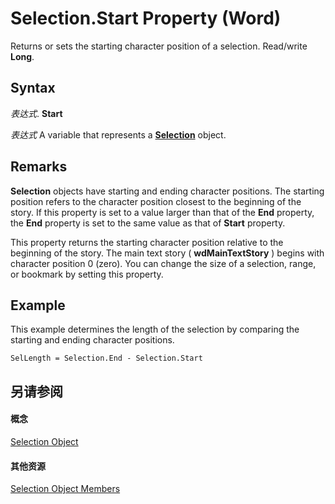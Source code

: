 
# Selection.Start Property (Word)

Returns or sets the starting character position of a selection. Read/write  **Long**.


## Syntax

 _表达式_. **Start**

 _表达式_ A variable that represents a **[Selection](7b574a91-c33e-ecfd-6783-6b7528b2ed8f.md)** object.


## Remarks

 **Selection** objects have starting and ending character positions. The starting position refers to the character position closest to the beginning of the story. If this property is set to a value larger than that of the **End** property, the **End** property is set to the same value as that of **Start** property.

This property returns the starting character position relative to the beginning of the story. The main text story ( **wdMainTextStory** ) begins with character position 0 (zero). You can change the size of a selection, range, or bookmark by setting this property.


## Example

This example determines the length of the selection by comparing the starting and ending character positions.


```
SelLength = Selection.End - Selection.Start
```


## 另请参阅


#### 概念


[Selection Object](7b574a91-c33e-ecfd-6783-6b7528b2ed8f.md)
#### 其他资源


[Selection Object Members](http://msdn.microsoft.com/library/71e67a43-d40a-ad9a-8ef2-c5c487733e0d%28Office.15%29.aspx)